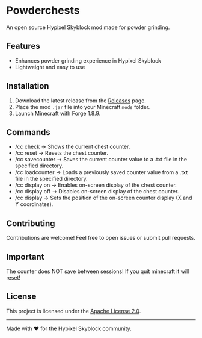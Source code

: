 # Powderchests

An open source Hypixel Skyblock mod made for powder grinding.

## Features

- Enhances powder grinding experience in Hypixel Skyblock
- Lightweight and easy to use

## Installation

1. Download the latest release from the [Releases](#) page.
2. Place the mod `.jar` file into your Minecraft `mods` folder.
3. Launch Minecraft with Forge 1.8.9.

## Commands

- /cc check -> Shows the current chest counter.
- /cc reset -> Resets the chest counter.
- /cc savecounter <directory> -> Saves the current counter value to a .txt file in the specified directory.
- /cc loadcounter <directory> -> Loads a previously saved counter value from a .txt file in the specified directory.
- /cc display on -> Enables on-screen display of the chest counter.
- /cc display off -> Disables on-screen display of the chest counter.
- /cc display <X> <Y> -> Sets the position of the on-screen counter display (X and Y coordinates).

## Contributing

Contributions are welcome! Feel free to open issues or submit pull requests.

## Important
The counter does NOT save between sessions! If you quit minecraft it will reset!

## License

This project is licensed under the [Apache License 2.0](LICENSE).

---

Made with ❤️ for the Hypixel Skyblock community.
